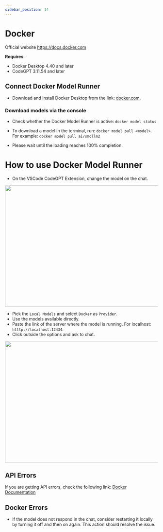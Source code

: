 ```yaml
---
sidebar_position: 14
---
```


# Docker 

Official website https://docs.docker.com

**Requires**:
- Docker Desktop 4.40 and later
- CodeGPT 3.11.54 and later

## Connect Docker Model Runner
- Download and Install Docker Desktop from the link: [docker.com](https://www.docker.com/products/docker-desktop/).


### Download models via the console

- Check whether the Docker Model Runner is active: `docker model status`

- To download a model in the terminal, run: `docker model pull <model>`. For example: `docker model pull ai/smollm2`

- Please wait until the loading reaches 100% completion.

# How to use Docker Model Runner 

- On the VSCode CodeGPT Extension, change the model on the chat.

<p align="center"><img width="550" height="400" src="https://github.com/user-attachments/assets/0a6791c5-bdf1-4410-a77a-4e9083993b7a"/></p>

- Pick the `Local Models` and select `Docker` as `Provider`.
- Use the models available directly.
- Paste the link of the server where the model is running. For localhost: `htttp://localhost:12434`. 
- Click outside the options and ask to chat.

<p align="center"><img width="550" height="400" src="https://github.com/user-attachments/assets/77c4631c-5cec-4594-8d5b-6775866231d1"/></p>

## API Errors
If you are getting API errors, check the following link: [Docker Documentation](https://docs.docker.com/desktop/features/model-runner/)

## Docker Errors
- If the model does not respond in the chat, consider restarting it locally by turning it off and then on again. This action should resolve the issue.
